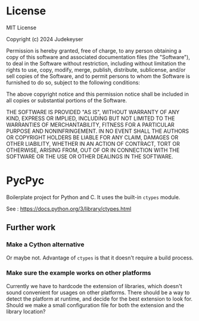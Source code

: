 # License

MIT License

Copyright (c) 2024 Judekeyser

Permission is hereby granted, free of charge, to any person obtaining a copy
of this software and associated documentation files (the "Software"), to deal
in the Software without restriction, including without limitation the rights
to use, copy, modify, merge, publish, distribute, sublicense, and/or sell
copies of the Software, and to permit persons to whom the Software is
furnished to do so, subject to the following conditions:

The above copyright notice and this permission notice shall be included in all
copies or substantial portions of the Software.

THE SOFTWARE IS PROVIDED "AS IS", WITHOUT WARRANTY OF ANY KIND, EXPRESS OR
IMPLIED, INCLUDING BUT NOT LIMITED TO THE WARRANTIES OF MERCHANTABILITY,
FITNESS FOR A PARTICULAR PURPOSE AND NONINFRINGEMENT. IN NO EVENT SHALL THE
AUTHORS OR COPYRIGHT HOLDERS BE LIABLE FOR ANY CLAIM, DAMAGES OR OTHER
LIABILITY, WHETHER IN AN ACTION OF CONTRACT, TORT OR OTHERWISE, ARISING FROM,
OUT OF OR IN CONNECTION WITH THE SOFTWARE OR THE USE OR OTHER DEALINGS IN THE
SOFTWARE.

# PycPyc

Boilerplate project for Python and C. It uses the built-in `ctypes` module.

See : https://docs.python.org/3/library/ctypes.html

## Further work

### Make a Cython alternative

Or maybe not. Advantage of `ctypes` is that it doesn't require a build process.

### Make sure the example works on other platforms

Currently we have to hardcode the extension of libraries, which doesn't sound convenient for usages on other platforms. There should be a way to detect the platform at runtime, and decide for the best extension to look for. Should we make a small configuration file for both the extension and the library location?